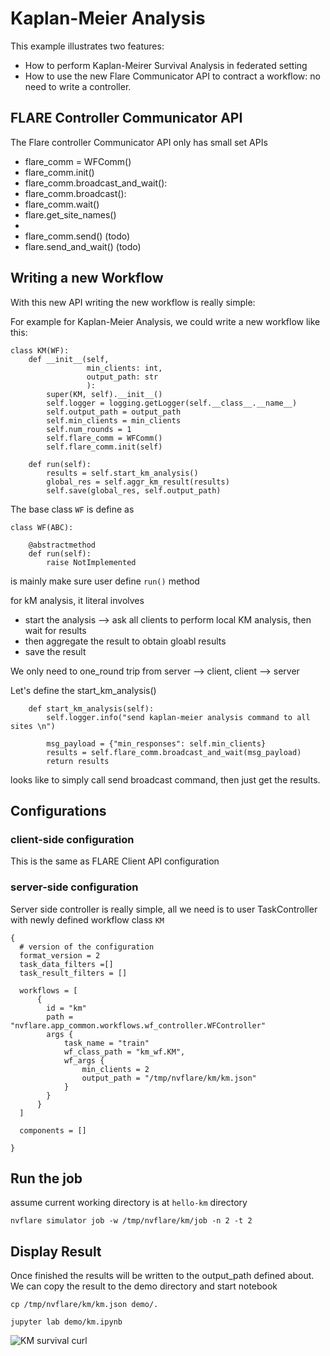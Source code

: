 # Kaplan-Meier Analysis

This example illustrates two features:
* How to perform Kaplan-Meirer Survival Analysis in federated setting
* How to use the new Flare Communicator API to contract a workflow: no need to write a controller.  

## FLARE Controller Communicator API

The Flare controller Communicator API only has small set APIs
* flare_comm = WFComm()
* flare_comm.init()
* flare_comm.broadcast_and_wait():
* flare_comm.broadcast():
* flare_comm.wait()
* flare.get_site_names()
*
* flare_comm.send()     (todo)
* flare.send_and_wait() (todo)

## Writing a new Workflow

With this new API writing the new workflow is really simple: 

For example for Kaplan-Meier Analysis, we could write a new workflow like this: 

```
class KM(WF):
    def __init__(self,
                 min_clients: int,
                 output_path: str
                 ):
        super(KM, self).__init__()
        self.logger = logging.getLogger(self.__class__.__name__)
        self.output_path = output_path
        self.min_clients = min_clients
        self.num_rounds = 1
        self.flare_comm = WFComm()
        self.flare_comm.init(self)

    def run(self):
        results = self.start_km_analysis()
        global_res = self.aggr_km_result(results)
        self.save(global_res, self.output_path)

```

The base class ```WF``` is define as

```
class WF(ABC):

    @abstractmethod
    def run(self):
        raise NotImplemented
```
is mainly make sure user define ```run()``` method

for kM analysis, it literal involves

* start the analysis --> ask all clients to perform local KM analysis, then wait for results 
* then aggregate the result to obtain gloabl results
* save the result

We only need to one_round trip from server --> client, client --> server

Let's define the start_km_analysis()

```
    def start_km_analysis(self):
        self.logger.info("send kaplan-meier analysis command to all sites \n")

        msg_payload = {"min_responses": self.min_clients}
        results = self.flare_comm.broadcast_and_wait(msg_payload)
        return results

```

looks like to simply call send broadcast command, then just get the results.

## Configurations

### client-side configuration

This is the same as FLARE Client API configuration

### server-side configuration

  Server side controller is really simple, all we need is to user TaskController with newly defined workflow class
```KM```

```
{
  # version of the configuration
  format_version = 2
  task_data_filters =[]
  task_result_filters = []

  workflows = [
      {
        id = "km"
        path = "nvflare.app_common.workflows.wf_controller.WFController"
        args {
            task_name = "train"
            wf_class_path = "km_wf.KM",
            wf_args {
                min_clients = 2
                output_path = "/tmp/nvflare/km/km.json"
            }
        }
      }
  ]

  components = []

}

```


## Run the job

assume current working directory is at ```hello-km``` directory 

```
nvflare simulator job -w /tmp/nvflare/km/job -n 2 -t 2
```


## Display Result

Once finished the results will be written to the output_path defined about. 
We can copy the result to the demo directory and start notebook

```
cp /tmp/nvflare/km/km.json demo/.

jupyter lab demo/km.ipynb 

```
![KM survival curl](km_survival_curve.png)
